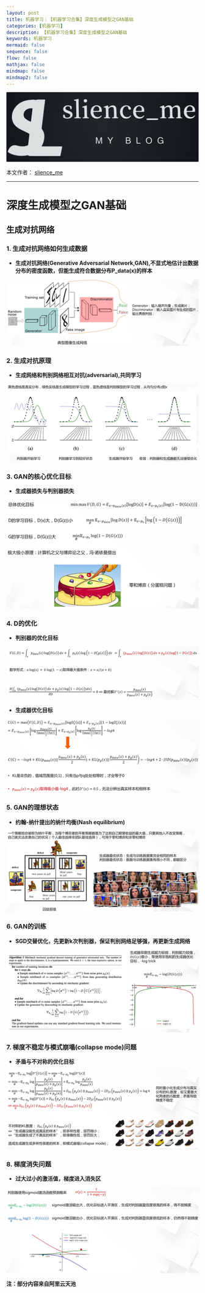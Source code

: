 ```yaml
---
layout: post
title: 机器学习｜【机器学习合集】深度生成模型之GAN基础
categories: [机器学习]
description: 【机器学习合集】深度生成模型之GAN基础
keywords: 机器学习
mermaid: false
sequence: false
flow: false
mathjax: false
mindmap: false
mindmap2: false
---
```


![img](https://raw.githubusercontent.com/slience-me/picGo/master/images/logo_slienceme3.jpeg)

本文作者： [slience_me](https://slienceme.cn/)

---

# 深度生成模型之GAN基础

## 生成对抗网络

### 1. 生成对抗网络如何生成数据

- **生成对抗网络(Generative Adversarial Network,GAN),不显式地估计出数据分布的密度函数，但能生成符合数据分布P_data(x)的样本**

![image-20240102092639802](/images/posts/image-20240102092639802.png)

### 2. 生成对抗原理

- **生成网络和判别网络相互对抗(adversarial),共同学习**

![image-20240102092809839](/images/posts/image-20240102092809839.png)

### 3. GAN的核心优化目标

- **生成器损失与判别器损失**

![image-20240102092905728](/images/posts/image-20240102092905728.png)

### 4. D的优化

- **判别器的优化目标**

![image-20240102093001607](/images/posts/image-20240102093001607.png)

- **生成器优化目标**

![image-20240102093033392](/images/posts/image-20240102093033392.png)

### 5. GAN的理想状态

- **约翰-纳什提出的纳什均衡(Nash equilibrium)**

![image-20240102093229093](/images/posts/image-20240102093229093.png)

### 6. GAN的训练

- **SGD交替优化，先更新k次判别器，保证判别网络足够强，再更新生成网络**

![image-20240102093424259](/images/posts/image-20240102093424259.png)

### 7. 梯度不稳定与模式崩塌(collapse mode)问题

- **矛盾与不对称的优化目标**

![image-20240102093532606](/images/posts/image-20240102093532606.png)

### 8. 梯度消失问题

- **过大过小的激活值，梯度进入消失区**

![image-20240102093637179](/images/posts/image-20240102093637179.png)

**注：部分内容来自阿里云天池**
